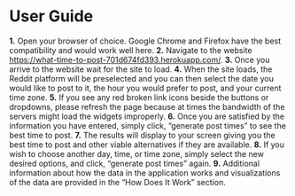 # User Guide
**1.**	Open your browser of choice. Google Chrome and Firefox have the best compatibility and would work well here.
**2.**	Navigate to the website https://what-time-to-post-701d674fd393.herokuapp.com/. 
**3.**	Once you arrive to the website wait for the site to load.
**4.**	When the site loads, the Reddit platform will be preselected and you can then select the date you would like to post to it, the hour you would prefer to post, and your current time zone.
**5.**	If you see any red broken link icons beside the buttons or dropdowns, please refresh the page because at times the bandwidth of the servers might load the widgets improperly.
**6.**	Once you are satisfied by the information you have entered, simply click, “generate post times” to see the best time to post.
**7.**	The results will display to your screen giving you the best time to post and other viable alternatives if they are available. 
**8.**	If you wish to choose another day, time, or time zone, simply select the new desired options, and click, “generate post times” again.
**9.**	Additional information about how the data in the application works and visualizations of the data are provided in the “How Does It Work” section.
